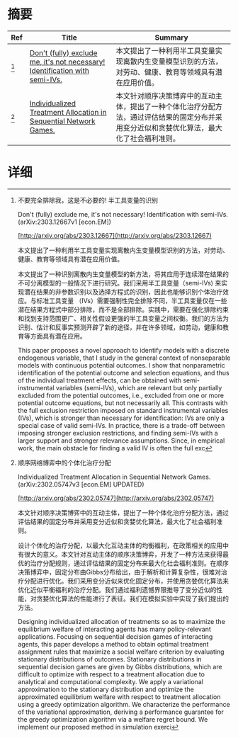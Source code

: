 # 摘要

| Ref | Title | Summary |
| --- | --- | --- |
| [^1] | [Don't (fully) exclude me, it's not necessary! Identification with semi-IVs.](http://arxiv.org/abs/2303.12667) | 本文提出了一种利用半工具变量实现离散内生变量模型识别的方法，对劳动、健康、教育等领域具有潜在应用价值。 |
| [^2] | [Individualized Treatment Allocation in Sequential Network Games.](http://arxiv.org/abs/2302.05747) | 本文针对顺序决策博弈中的互动主体，提出了一种个体化治疗分配方法，通过评估结果的固定分布并采用变分近似和贪婪优化算法，最大化了社会福利准则。 |

# 详细

[^1]: 不要完全排除我，这是不必要的! 半工具变量的识别

    Don't (fully) exclude me, it's not necessary! Identification with semi-IVs. (arXiv:2303.12667v1 [econ.EM])

    [http://arxiv.org/abs/2303.12667](http://arxiv.org/abs/2303.12667)

    本文提出了一种利用半工具变量实现离散内生变量模型识别的方法，对劳动、健康、教育等领域具有潜在应用价值。

    

    本文提出了一种识别离散内生变量模型的新方法，将其应用于连续潜在结果的不可分离模型的一般情况下进行研究。我们采用半工具变量（semi-IVs) 来实现潜在结果的非参数识别以及选择方程式的识别，因此也能够识别个体治疗效应。与标准工具变量 （IVs）需要强制性完全排除不同，半工具变量仅在一些潜在结果方程式中部分排除，而不是全部排除。实践中，需要在强化排除约束和找到支持范围更广、相关性假设更强的半工具变量之间权衡。我们的方法为识别、估计和反事实预测开辟了新的途径，并在许多领域，如劳动，健康和教育等方面具有潜在应用。

    This paper proposes a novel approach to identify models with a discrete endogenous variable, that I study in the general context of nonseparable models with continuous potential outcomes. I show that nonparametric identification of the potential outcome and selection equations, and thus of the individual treatment effects, can be obtained with semi-instrumental variables (semi-IVs), which are relevant but only partially excluded from the potential outcomes, i.e., excluded from one or more potential outcome equations, but not necessarily all. This contrasts with the full exclusion restriction imposed on standard instrumental variables (IVs), which is stronger than necessary for identification: IVs are only a special case of valid semi-IVs. In practice, there is a trade-off between imposing stronger exclusion restrictions, and finding semi-IVs with a larger support and stronger relevance assumptions. Since, in empirical work, the main obstacle for finding a valid IV is often the full exc
    
[^2]: 顺序网络博弈中的个体化治疗分配

    Individualized Treatment Allocation in Sequential Network Games. (arXiv:2302.05747v3 [econ.EM] UPDATED)

    [http://arxiv.org/abs/2302.05747](http://arxiv.org/abs/2302.05747)

    本文针对顺序决策博弈中的互动主体，提出了一种个体化治疗分配方法，通过评估结果的固定分布并采用变分近似和贪婪优化算法，最大化了社会福利准则。

    

    设计个体化的治疗分配，以最大化互动主体的均衡福利，在政策相关的应用中有很大的意义。本文针对互动主体的顺序决策博弈，开发了一种方法来获得最优的治疗分配规则，通过评估结果的固定分布来最大化社会福利准则。在顺序决策博弈中，固定分布由Gibbs分布给出，由于解析和计算复杂性，很难对治疗分配进行优化。我们采用变分近似来优化固定分布，并使用贪婪优化算法来优化近似平衡福利的治疗分配。我们通过福利遗憾界限推导了变分近似的性能，对贪婪优化算法的性能进行了表征。我们在模拟实验中实现了我们提出的方法。

    Designing individualized allocation of treatments so as to maximize the equilibrium welfare of interacting agents has many policy-relevant applications. Focusing on sequential decision games of interacting agents, this paper develops a method to obtain optimal treatment assignment rules that maximize a social welfare criterion by evaluating stationary distributions of outcomes. Stationary distributions in sequential decision games are given by Gibbs distributions, which are difficult to optimize with respect to a treatment allocation due to analytical and computational complexity. We apply a variational approximation to the stationary distribution and optimize the approximated equilibrium welfare with respect to treatment allocation using a greedy optimization algorithm. We characterize the performance of the variational approximation, deriving a performance guarantee for the greedy optimization algorithm via a welfare regret bound. We implement our proposed method in simulation exerci
    


